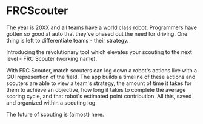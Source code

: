 # FRCScouter
The year is 20XX and all teams have a world class robot. Programmers have gotten so good at auto that they've phased out the need for driving. One thing is left to differentiate teams - their strategy.

Introducing the revolutionary tool which elevates your scouting to the next level - FRC Scouter (working name).

With FRC Scouter, match scouters can log down a robot's actions live with a GUI represention of the field. The app builds a timeline of these actions and scouters are able to view a team's strategy, the amount of time it takes for them to achieve an objective, how long it takes to complete the average scoring cycle, and that robot's estimated point contribution. All this, saved and organized within a scouting log. 

The future of scouting is (almost) here.
